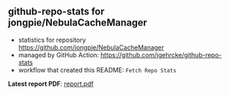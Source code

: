 ## github-repo-stats for jongpie/NebulaCacheManager

- statistics for repository https://github.com/jongpie/NebulaCacheManager
- managed by GitHub Action: https://github.com/jgehrcke/github-repo-stats
- workflow that created this README: `Fetch Repo Stats`

**Latest report PDF**: [report.pdf](https://github.com/jongpie/NebulaCacheManager/raw/github-repo-stats/jongpie/NebulaCacheManager/latest-report/report.pdf)

